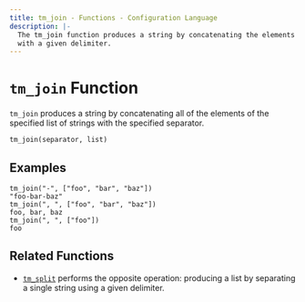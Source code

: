 ```yaml
---
title: tm_join - Functions - Configuration Language
description: |-
  The tm_join function produces a string by concatenating the elements of a list
  with a given delimiter.
---
```


# `tm_join` Function

`tm_join` produces a string by concatenating all of the elements of the specified
list of strings with the specified separator.

```hcl
tm_join(separator, list)
```

## Examples

```
tm_join("-", ["foo", "bar", "baz"])
"foo-bar-baz"
tm_join(", ", ["foo", "bar", "baz"])
foo, bar, baz
tm_join(", ", ["foo"])
foo
```

## Related Functions

* [`tm_split`](./tm_split.md) performs the opposite operation: producing a list
  by separating a single string using a given delimiter.
